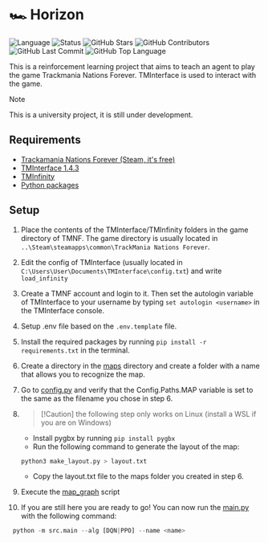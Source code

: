 # 🏎️ Horizon

![Language](https://img.shields.io/badge/language-Python-blue)
![Status](https://img.shields.io/badge/status-InProgress-yellow)
![GitHub Stars](https://img.shields.io/github/stars/OscarJauffret/Tomate-Mozza)
![GitHub Contributors](https://img.shields.io/github/contributors/OscarJauffret/Tomate-Mozza)
![GitHub Last Commit](https://img.shields.io/github/last-commit/OscarJauffret/Tomate-Mozza)
![GitHub Top Language](https://img.shields.io/github/languages/top/OscarJauffret/Tomate-Mozza)

This is a reinforcement learning project that aims to teach an agent to play the game Trackmania Nations Forever.
TMInterface is used to interact with the game.

> [!Note]
> This is a university project, it is still under development.

## Requirements

- [Trackamania Nations Forever (Steam, it's free)](https://store.steampowered.com/app/11020/TrackMania_Nations_Forever/)
- [TMInterface 1.4.3](https://github.com/donadigo/TMInterfaceClientPython)
- [TMInfinity](https://archive.org/download/tminfinity-1.3.0.1)
- [Python packages](requirements.txt)

## Setup

1. Place the contents of the TMInterface/TMInfinity folders in the game directory of TMNF. The game directory is usually located in `..\Steam\steamapps\common\TrackMania Nations Forever`.

2. Edit the config of TMInterface (usually located in `C:\Users\User\Documents\TMInterface\config.txt`) and write `load_infinity`

3. Create a TMNF account and login to it. Then set the autologin variable of TMInterface to your username by typing `set autologin <username>` in the TMInterface console.

4. Setup .env file based on the `.env.template` file. 

5. Install the required packages by running `pip install -r requirements.txt` in the terminal.

6. Create a directory in the [maps](maps) directory and create a folder with a name that allows you to recognize the map.

7. Go to [config.py](src/config.py) and verify that the Config.Paths.MAP variable is set to the same as the filename you chose in step 6.

8. > [!Caution] the following step only works on Linux (install a WSL if you are on Windows)
    - Install pygbx by running `pip install pygbx`
    - Run the following command to generate the layout of the map:
    ```bash
    python3 make_layout.py > layout.txt
    ```
    - Copy the layout.txt file to the maps folder you created in step 6.

9. Execute the [map_graph](src/map_interaction/map_graph.py) script

10. If you are still here you are ready to go! You can now run the [main.py](src/main.py) with the following command:
   ```python
    python -m src.main --alg [DQN|PPO] --name <name>
   ```  
   
   
